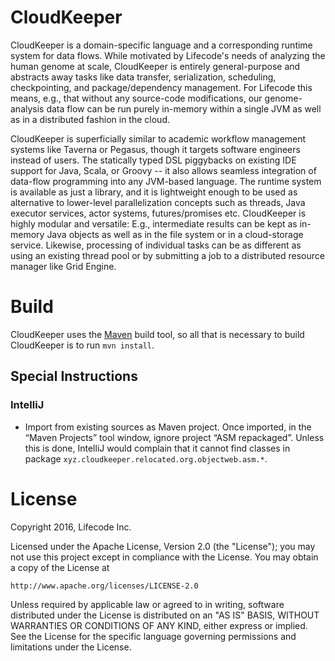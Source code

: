 # CloudKeeper
CloudKeeper is a domain-specific language and a corresponding runtime system for data flows. While motivated by
Lifecode's needs of analyzing the human genome at scale, CloudKeeper is entirely general-purpose and abstracts away
tasks like data transfer, serialization, scheduling, checkpointing, and package/dependency management. For Lifecode this
means, e.g., that without any source-code modifications, our genome-analysis data flow can be run purely in-memory
within a single JVM as well as in a distributed fashion in the cloud.

CloudKeeper is superficially similar to academic workflow management systems like Taverna or Pegasus, though it targets
software engineers instead of users. The statically typed DSL piggybacks on existing IDE support for Java, Scala, or
Groovy -- it also allows seamless integration of data-flow programming into any JVM-based language. The runtime system
is available as just a library, and it is lightweight enough to be used as alternative to lower-level parallelization
concepts such as threads, Java executor services, actor systems, futures/promises etc. CloudKeeper is highly modular and
versatile: E.g., intermediate results can be kept as in-memory Java objects as well as in the file system or in a
cloud-storage service. Likewise, processing of individual tasks can be as different as using an existing thread pool or
by submitting a job to a distributed resource manager like Grid Engine.

# Build

CloudKeeper uses the [Maven](https://maven.apache.org) build tool, so all that is necessary to build CloudKeeper is to
run `mvn install`.

## Special Instructions

### IntelliJ

- Import from existing sources as Maven project. Once imported, in the “Maven Projects” tool window, ignore project
  “ASM repackaged”. Unless this is done, IntelliJ would complain that it cannot find classes in package
  `xyz.cloudkeeper.relocated.org.objectweb.asm.*`.

# License

Copyright 2016, Lifecode Inc.

Licensed under the Apache License, Version 2.0 (the "License");
you may not use this project except in compliance with the License.
You may obtain a copy of the License at

    http://www.apache.org/licenses/LICENSE-2.0

Unless required by applicable law or agreed to in writing, software
distributed under the License is distributed on an "AS IS" BASIS,
WITHOUT WARRANTIES OR CONDITIONS OF ANY KIND, either express or implied.
See the License for the specific language governing permissions and
limitations under the License.
